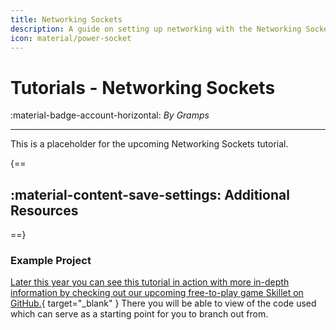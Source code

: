 ```yaml
---
title: Networking Sockets
description: A guide on setting up networking with the Networking Sockets class.
icon: material/power-socket
---
```


# Tutorials - Networking Sockets
:material-badge-account-horizontal: _By Gramps_

---

This is a placeholder for the upcoming Networking Sockets tutorial.

{==
## :material-content-save-settings: Additional Resources
==}

### Example Project

[Later this year you can see this tutorial in action with more in-depth information by checking out our upcoming free-to-play game Skillet on GitHub.](https://github.com/GodotSteam/Skillet){ target="\_blank" } There you will be able to view of the code used which can serve as a starting point for you to branch out from.